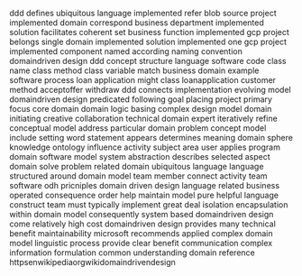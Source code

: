 ddd defines ubiquitous language implemented refer blob source project implemented domain correspond business department implemented solution facilitates coherent set business function implemented gcp project belongs single domain implemented solution implemented one gcp project implemented component named according naming convention domaindriven design ddd concept structure language software code class name class method class variable match business domain example software process loan application might class loanapplication customer method acceptoffer withdraw ddd connects implementation evolving model domaindriven design predicated following goal placing project primary focus core domain domain logic basing complex design model domain initiating creative collaboration technical domain expert iteratively refine conceptual model address particular domain problem concept model include setting word statement appears determines meaning domain sphere knowledge ontology influence activity subject area user applies program domain software model system abstraction describes selected aspect domain solve problem related domain ubiquitous language language structured around domain model team member connect activity team software odh pricniples domain driven design language related business operated consequence order help maintain model pure helpful language construct team must typically implement great deal isolation encapsulation within domain model consequently system based domaindriven design come relatively high cost domaindriven design provides many technical benefit maintainability microsoft recommends applied complex domain model linguistic process provide clear benefit communication complex information formulation common understanding domain reference httpsenwikipediaorgwikidomaindrivendesign